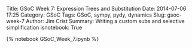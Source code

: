 Title: GSoC Week 7: Expression Trees and Substitution
Date: 2014-07-06 17:25
Category: GSoC
Tags: GSoC, sympy, pydy, dynamics
Slug: gsoc-week-7
Author: Jim Crist
Summary: Writing a custom subs and selective simplification
isnotebook: True

{% notebook GSoC_Week_7.ipynb %}

